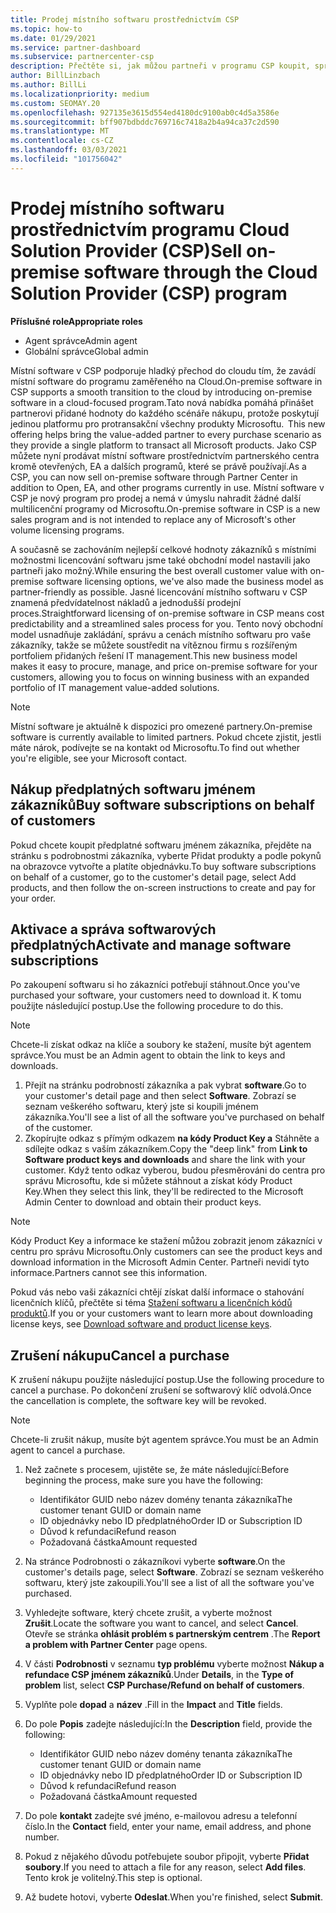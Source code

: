 ```yaml
---
title: Prodej místního softwaru prostřednictvím CSP
ms.topic: how-to
ms.date: 01/29/2021
ms.service: partner-dashboard
ms.subservice: partnercenter-csp
description: Přečtěte si, jak můžou partneři v programu CSP koupit, spravovat, prodávat a zrušit místní předplatné softwaru jménem zákazníků v partnerském centru.
author: BillLinzbach
ms.author: BillLi
ms.localizationpriority: medium
ms.custom: SEOMAY.20
ms.openlocfilehash: 927135e3615d554ed4180dc9100ab0c4d5a3586e
ms.sourcegitcommit: bff907bdbddc769716c7418a2b4a94ca37c2d590
ms.translationtype: MT
ms.contentlocale: cs-CZ
ms.lasthandoff: 03/03/2021
ms.locfileid: "101756042"
---
```

# <a name="sell-on-premise-software-through-the-cloud-solution-provider-csp-program"></a><span data-ttu-id="5e09e-103">Prodej místního softwaru prostřednictvím programu Cloud Solution Provider (CSP)</span><span class="sxs-lookup"><span data-stu-id="5e09e-103">Sell on-premise software through the Cloud Solution Provider (CSP) program</span></span>

<span data-ttu-id="5e09e-104">**Příslušné role**</span><span class="sxs-lookup"><span data-stu-id="5e09e-104">**Appropriate roles**</span></span>

- <span data-ttu-id="5e09e-105">Agent správce</span><span class="sxs-lookup"><span data-stu-id="5e09e-105">Admin agent</span></span>
- <span data-ttu-id="5e09e-106">Globální správce</span><span class="sxs-lookup"><span data-stu-id="5e09e-106">Global admin</span></span>

<span data-ttu-id="5e09e-107">Místní software v CSP podporuje hladký přechod do cloudu tím, že zavádí místní software do programu zaměřeného na Cloud.</span><span class="sxs-lookup"><span data-stu-id="5e09e-107">On-premise software in CSP supports a smooth transition to the cloud by introducing on-premise software in a cloud-focused program.</span></span><span data-ttu-id="5e09e-108">Tato nová nabídka pomáhá přinášet partnerovi přidané hodnoty do každého scénáře nákupu, protože poskytují jedinou platformu pro protransakční všechny produkty Microsoftu.</span><span class="sxs-lookup"><span data-stu-id="5e09e-108">  This new offering helps bring the value-added partner to every purchase scenario as they provide a single platform to transact all Microsoft products.</span></span> <span data-ttu-id="5e09e-109">Jako CSP můžete nyní prodávat místní software prostřednictvím partnerského centra kromě otevřených, EA a dalších programů, které se právě používají.</span><span class="sxs-lookup"><span data-stu-id="5e09e-109">As a CSP, you can now sell on-premise software through Partner Center in addition to Open, EA, and other programs currently in use.</span></span> <span data-ttu-id="5e09e-110">Místní software v CSP je nový program pro prodej a nemá v úmyslu nahradit žádné další multilicenční programy od Microsoftu.</span><span class="sxs-lookup"><span data-stu-id="5e09e-110">On-premise software in CSP is a new sales program and is not intended to replace any of Microsoft's other volume licensing programs.</span></span> 
 
<span data-ttu-id="5e09e-111">A současně se zachováním nejlepší celkové hodnoty zákazníků s místními možnostmi licencování softwaru jsme také obchodní model nastavili jako partneři jako možný.</span><span class="sxs-lookup"><span data-stu-id="5e09e-111">While ensuring the best overall customer value with on-premise software licensing options, we've also made the business model as partner-friendly as possible.</span></span> <span data-ttu-id="5e09e-112">Jasné licencování místního softwaru v CSP znamená předvídatelnost nákladů a jednodušší prodejní proces.</span><span class="sxs-lookup"><span data-stu-id="5e09e-112">Straightforward licensing of on-premise software in CSP means cost predictability and a streamlined sales process for you.</span></span> <span data-ttu-id="5e09e-113">Tento nový obchodní model usnadňuje zakládání, správu a cenách místního softwaru pro vaše zákazníky, takže se můžete soustředit na vítěznou firmu s rozšířeným portfoliem přidaných řešení IT management.</span><span class="sxs-lookup"><span data-stu-id="5e09e-113">This new business model makes it easy to procure, manage, and price on-premise software for your customers, allowing you to focus on winning business with an expanded portfolio of IT management value-added solutions.</span></span> 

>[!NOTE]
><span data-ttu-id="5e09e-114">Místní software je aktuálně k dispozici pro omezené partnery.</span><span class="sxs-lookup"><span data-stu-id="5e09e-114">On-premise software is currently available to limited partners.</span></span> <span data-ttu-id="5e09e-115">Pokud chcete zjistit, jestli máte nárok, podívejte se na kontakt od Microsoftu.</span><span class="sxs-lookup"><span data-stu-id="5e09e-115">To find out whether you're eligible, see your Microsoft contact.</span></span> 


## <a name="buy-software-subscriptions-on-behalf-of-customers"></a><span data-ttu-id="5e09e-116">Nákup předplatných softwaru jménem zákazníků</span><span class="sxs-lookup"><span data-stu-id="5e09e-116">Buy software subscriptions on behalf of customers</span></span>

<span data-ttu-id="5e09e-117">Pokud chcete koupit předplatné softwaru jménem zákazníka, přejděte na stránku s podrobnostmi zákazníka, vyberte Přidat produkty a podle pokynů na obrazovce vytvořte a platíte objednávku.</span><span class="sxs-lookup"><span data-stu-id="5e09e-117">To buy software subscriptions on behalf of a customer, go to the customer's detail page, select Add products, and then follow the on-screen instructions to create and pay for your order.</span></span>

## <a name="activate-and-manage-software-subscriptions"></a><span data-ttu-id="5e09e-118">Aktivace a správa softwarových předplatných</span><span class="sxs-lookup"><span data-stu-id="5e09e-118">Activate and manage software subscriptions</span></span>

<span data-ttu-id="5e09e-119">Po zakoupení softwaru si ho zákazníci potřebují stáhnout.</span><span class="sxs-lookup"><span data-stu-id="5e09e-119">Once you've purchased your software, your customers need to download it.</span></span> <span data-ttu-id="5e09e-120">K tomu použijte následující postup.</span><span class="sxs-lookup"><span data-stu-id="5e09e-120">Use the following procedure to do this.</span></span>

>[!NOTE]
><span data-ttu-id="5e09e-121">Chcete-li získat odkaz na klíče a soubory ke stažení, musíte být agentem správce.</span><span class="sxs-lookup"><span data-stu-id="5e09e-121">You must be an Admin agent to obtain the link to keys and downloads.</span></span>

1. <span data-ttu-id="5e09e-122">Přejít na stránku podrobností zákazníka a pak vybrat **software**.</span><span class="sxs-lookup"><span data-stu-id="5e09e-122">Go to your customer's detail page and then select **Software**.</span></span> <span data-ttu-id="5e09e-123">Zobrazí se seznam veškerého softwaru, který jste si koupili jménem zákazníka.</span><span class="sxs-lookup"><span data-stu-id="5e09e-123">You'll see a list of all the software you've purchased on behalf of the customer.</span></span>
2. <span data-ttu-id="5e09e-124">Zkopírujte odkaz s přímým odkazem **na kódy Product Key a** Stáhněte a sdílejte odkaz s vaším zákazníkem.</span><span class="sxs-lookup"><span data-stu-id="5e09e-124">Copy the "deep link" from **Link to Software product keys and downloads** and share the link with your customer.</span></span> <span data-ttu-id="5e09e-125">Když tento odkaz vyberou, budou přesměrováni do centra pro správu Microsoftu, kde si můžete stáhnout a získat kódy Product Key.</span><span class="sxs-lookup"><span data-stu-id="5e09e-125">When they select this link, they'll be redirected to the Microsoft Admin Center to download and obtain their product keys.</span></span>

>[!NOTE]
><span data-ttu-id="5e09e-126">Kódy Product Key a informace ke stažení můžou zobrazit jenom zákazníci v centru pro správu Microsoftu.</span><span class="sxs-lookup"><span data-stu-id="5e09e-126">Only customers can see the product keys and download information in the Microsoft Admin Center.</span></span> <span data-ttu-id="5e09e-127">Partneři nevidí tyto informace.</span><span class="sxs-lookup"><span data-stu-id="5e09e-127">Partners cannot see this information.</span></span>

<span data-ttu-id="5e09e-128">Pokud vás nebo vaši zákazníci chtějí získat další informace o stahování licenčních klíčů, přečtěte si téma [Stažení softwaru a licenčních kódů produktů](/microsoft-365/admin/setup/download-software-licenses-csp).</span><span class="sxs-lookup"><span data-stu-id="5e09e-128">If you or your customers want to learn more about downloading license keys, see [Download software and product license keys](/microsoft-365/admin/setup/download-software-licenses-csp).</span></span>

## <a name="cancel-a-purchase"></a><span data-ttu-id="5e09e-129">Zrušení nákupu</span><span class="sxs-lookup"><span data-stu-id="5e09e-129">Cancel a purchase</span></span>

<span data-ttu-id="5e09e-130">K zrušení nákupu použijte následující postup.</span><span class="sxs-lookup"><span data-stu-id="5e09e-130">Use the following procedure to cancel a purchase.</span></span> <span data-ttu-id="5e09e-131">Po dokončení zrušení se softwarový klíč odvolá.</span><span class="sxs-lookup"><span data-stu-id="5e09e-131">Once the cancellation is complete, the software key will be revoked.</span></span> 

>[!NOTE]
><span data-ttu-id="5e09e-132">Chcete-li zrušit nákup, musíte být agentem správce.</span><span class="sxs-lookup"><span data-stu-id="5e09e-132">You must be an Admin agent to cancel a purchase.</span></span> 

1.  <span data-ttu-id="5e09e-133">Než začnete s procesem, ujistěte se, že máte následující:</span><span class="sxs-lookup"><span data-stu-id="5e09e-133">Before beginning the process, make sure you have the following:</span></span> 
    - <span data-ttu-id="5e09e-134">Identifikátor GUID nebo název domény tenanta zákazníka</span><span class="sxs-lookup"><span data-stu-id="5e09e-134">The customer tenant GUID or domain name</span></span>
    - <span data-ttu-id="5e09e-135">ID objednávky nebo ID předplatného</span><span class="sxs-lookup"><span data-stu-id="5e09e-135">Order ID or Subscription ID</span></span>
    - <span data-ttu-id="5e09e-136">Důvod k refundaci</span><span class="sxs-lookup"><span data-stu-id="5e09e-136">Refund reason</span></span>
    - <span data-ttu-id="5e09e-137">Požadovaná částka</span><span class="sxs-lookup"><span data-stu-id="5e09e-137">Amount requested</span></span>

2.  <span data-ttu-id="5e09e-138">Na stránce Podrobnosti o zákazníkovi vyberte **software**.</span><span class="sxs-lookup"><span data-stu-id="5e09e-138">On the customer's details page, select **Software**.</span></span> <span data-ttu-id="5e09e-139">Zobrazí se seznam veškerého softwaru, který jste zakoupili.</span><span class="sxs-lookup"><span data-stu-id="5e09e-139">You'll see a list of all the software you've purchased.</span></span> 

3.  <span data-ttu-id="5e09e-140">Vyhledejte software, který chcete zrušit, a vyberte možnost **Zrušit**.</span><span class="sxs-lookup"><span data-stu-id="5e09e-140">Locate the software you want to cancel, and select **Cancel**.</span></span> <span data-ttu-id="5e09e-141">Otevře se stránka **ohlásit problém s partnerským centrem** .</span><span class="sxs-lookup"><span data-stu-id="5e09e-141">The **Report a problem with Partner Center** page opens.</span></span> 

4.  <span data-ttu-id="5e09e-142">V části **Podrobnosti** v seznamu **typ problému** vyberte možnost **Nákup a refundace CSP jménem zákazníků**.</span><span class="sxs-lookup"><span data-stu-id="5e09e-142">Under **Details**, in the **Type of problem** list, select **CSP Purchase/Refund on behalf of customers**.</span></span>

5.  <span data-ttu-id="5e09e-143">Vyplňte pole **dopad** a **název** .</span><span class="sxs-lookup"><span data-stu-id="5e09e-143">Fill in the **Impact** and **Title** fields.</span></span> 

6.  <span data-ttu-id="5e09e-144">Do pole **Popis** zadejte následující:</span><span class="sxs-lookup"><span data-stu-id="5e09e-144">In the **Description** field, provide the following:</span></span> 
    -   <span data-ttu-id="5e09e-145">Identifikátor GUID nebo název domény tenanta zákazníka</span><span class="sxs-lookup"><span data-stu-id="5e09e-145">The customer tenant GUID or domain name</span></span>
    -   <span data-ttu-id="5e09e-146">ID objednávky nebo ID předplatného</span><span class="sxs-lookup"><span data-stu-id="5e09e-146">Order ID or Subscription ID</span></span>
    -   <span data-ttu-id="5e09e-147">Důvod k refundaci</span><span class="sxs-lookup"><span data-stu-id="5e09e-147">Refund reason</span></span>
    -   <span data-ttu-id="5e09e-148">Požadovaná částka</span><span class="sxs-lookup"><span data-stu-id="5e09e-148">Amount requested</span></span>

7.  <span data-ttu-id="5e09e-149">Do pole **kontakt** zadejte své jméno, e-mailovou adresu a telefonní číslo.</span><span class="sxs-lookup"><span data-stu-id="5e09e-149">In the **Contact** field, enter your name, email address, and phone number.</span></span> 

8.  <span data-ttu-id="5e09e-150">Pokud z nějakého důvodu potřebujete soubor připojit, vyberte **Přidat soubory**.</span><span class="sxs-lookup"><span data-stu-id="5e09e-150">If you need to attach a file for any reason, select **Add files**.</span></span> <span data-ttu-id="5e09e-151">Tento krok je volitelný.</span><span class="sxs-lookup"><span data-stu-id="5e09e-151">This step is optional.</span></span> 

9.  <span data-ttu-id="5e09e-152">Až budete hotovi, vyberte **Odeslat**.</span><span class="sxs-lookup"><span data-stu-id="5e09e-152">When you're finished, select **Submit**.</span></span>
